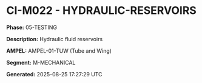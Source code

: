 # CI-M022 - HYDRAULIC-RESERVOIRS

**Phase:** 05-TESTING

**Description:** Hydraulic fluid reservoirs

**AMPEL:** AMPEL-01-TUW (Tube and Wing)

**Segment:** M-MECHANICAL

**Generated:** 2025-08-25 17:27:29 UTC
